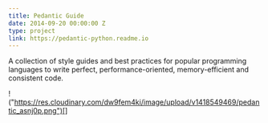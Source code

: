 ```yaml
---
title: Pedantic Guide
date: 2014-09-20 00:00:00 Z
type: project
link: https://pedantic-python.readme.io
---
```


A collection of style guides and best practices for popular programming languages
to write perfect, performance-oriented, memory-efficient and consistent code.

!("https://res.cloudinary.com/dw9fem4ki/image/upload/v1418549469/pedantic_asnj0p.png")[]
